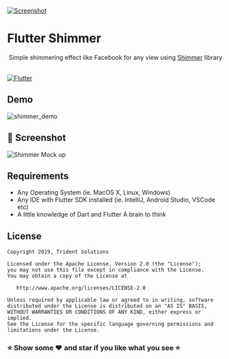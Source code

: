 [![Screenshot](https://tridentnets.com/banner.png)](https://tridentnets.com/)

# Flutter Shimmer
 Simple shimmering effect like Facebook for any view using [Shimmer](https://pub.dev/packages/shimmer) library
 
 
 [![Flutter](https://img.shields.io/badge/Platform-Flutter-blue.svg)](https://flutter.dev/)
 
## Demo

![shimmer_demo](https://user-images.githubusercontent.com/10756609/66129234-20288300-e60d-11e9-8b56-b833e1e6bd7f.gif)

## 📸 Screenshot

![Shimmer Mock up](https://user-images.githubusercontent.com/10756609/66143211-64734d80-e624-11e9-99fa-7db31702dba6.jpg)

## Requirements

* Any Operating System (ie. MacOS X, Linux, Windows)
* Any IDE with Flutter SDK installed (ie. IntelliJ, Android Studio, VSCode etc)
* A little knowledge of Dart and Flutter A brain to think

## License

    Copyright 2019, Trident Solutions

    Licensed under the Apache License, Version 2.0 (the "License");
    you may not use this file except in compliance with the License.
    You may obtain a copy of the License at

       http://www.apache.org/licenses/LICENSE-2.0

    Unless required by applicable law or agreed to in writing, software
    distributed under the License is distributed on an "AS IS" BASIS,
    WITHOUT WARRANTIES OR CONDITIONS OF ANY KIND, either express or implied.
    See the License for the specific language governing permissions and
    limitations under the License.

### ⭐ Show some ❤️ and star if you like what you see ⭐
